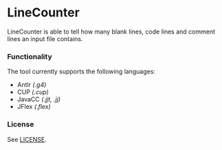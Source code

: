 # LineCounter

LineCounter is able to tell how many blank lines, code lines and comment lines
an input file contains.

### Functionality

The tool currently supports the following languages:

* Antlr     *(.g4)*
* CUP       *(.cup)*
* JavaCC    *(.jjt, .jj)*
* JFlex     *(.flex)*

### License

See [LICENSE](LICENSE.txt).

